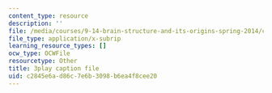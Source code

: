 ```yaml
---
content_type: resource
description: ''
file: /media/courses/9-14-brain-structure-and-its-origins-spring-2014/c2845e6ad86c7e6b3098b6ea4f8cee20_555124.srt
file_type: application/x-subrip
learning_resource_types: []
ocw_type: OCWFile
resourcetype: Other
title: 3play caption file
uid: c2845e6a-d86c-7e6b-3098-b6ea4f8cee20
---
```

